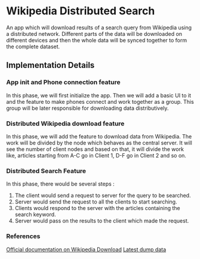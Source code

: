 # Wikipedia Distributed Search

An app which will download results of a search query from Wikipedia using a distributed network. Different parts of the data will be downloaded on different devices and then the whole data will be synced together to form the complete dataset. 

## Implementation Details


### App init and Phone connection feature

In this phase, we will first initialize the app.
Then we will add a basic UI to it and the feature to make phones connect and work together as a group. This group will be later responsible for downloading data distributively. 


### Distributed Wikipedia download feature

In this phase, we will add the feature to download data from Wikipedia. The work will be divided by the node which behaves as the central server. It will see the number of client nodes and based on that, it will divide the work like, articles starting from A-C go in Client 1, D-F go in Client 2 and so on.

### Distributed Search Feature 

In this phase, there would be several steps : 
1. The client would send a request to server for the query to be searched.
2. Server would send the request to all the clients to start searching.
3. Clients would respond to the server with the articles containing the search keyword.
4. Server would pass on the results to the client which made the request.

### References
[Official documentation on Wikipedia Download](https://en.wikipedia.org/wiki/Wikipedia:Database_download)
[Latest dump data](https://dumps.wikimedia.org/other/static_html_dumps/current/)

